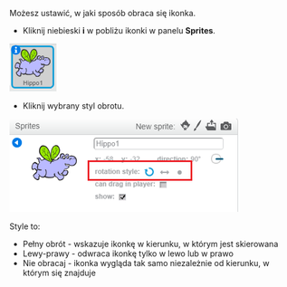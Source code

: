 Możesz ustawić, w jaki sposób obraca się ikonka.

- Kliknij niebieski **i** w pobliżu ikonki w panelu **Sprites**.

![Kliknij i](images/click-i.png)

- Kliknij wybrany styl obrotu.

![Inny styl rotacji](images/rotation-style.png)

Style to:

- Pełny obrót - wskazuje ikonkę w kierunku, w którym jest skierowana
- Lewy-prawy - odwraca ikonkę tylko w lewo lub w prawo
- Nie obracaj - ikonka wygląda tak samo niezależnie od kierunku, w którym się znajduje